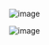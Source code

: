 
![image](https://github.com/TrdHuy/ArtWiz/assets/32306489/2bec9f42-89db-46d3-991a-cb5af9858ee2)

![image](https://github.com/TrdHuy/ArtWiz/assets/32306489/359220f5-5239-4968-b41b-24a37fb4068c)
